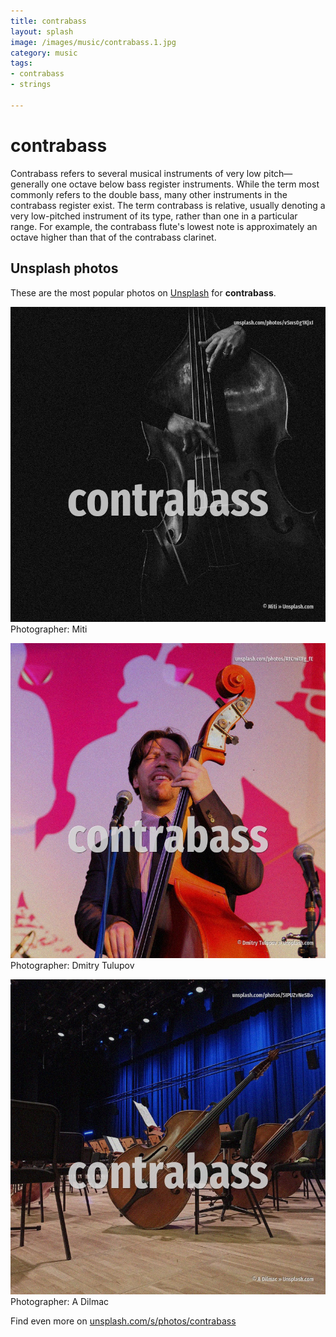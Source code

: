 ```yaml
---
title: contrabass
layout: splash
image: /images/music/contrabass.1.jpg
category: music
tags:
- contrabass
- strings

---
```

# contrabass

Contrabass  refers to several musical instruments of very low pitch—generally one octave below bass  register instruments. While the term most commonly refers to the double bass, many other instruments in the contrabass  register exist.  The term contrabass is relative, usually denoting a very low-pitched instrument of its type, rather  than one in a particular range. For example, the contrabass flute's lowest note is approximately an octave higher than that of the  contrabass clarinet. 

 
## Unsplash photos
These are the most popular photos on [Unsplash](https://unsplash.com) for **contrabass**.
 
![contrabass](/images/music/contrabass.1.jpg)
Photographer:  Miti
 
![contrabass](/images/music/contrabass.2.jpg)
Photographer:  Dmitry Tulupov
 
![contrabass](/images/music/contrabass.3.jpg)
Photographer:  A Dilmac
 
Find even more on [unsplash.com/s/photos/contrabass](https://unsplash.com/s/photos/contrabass)
 
